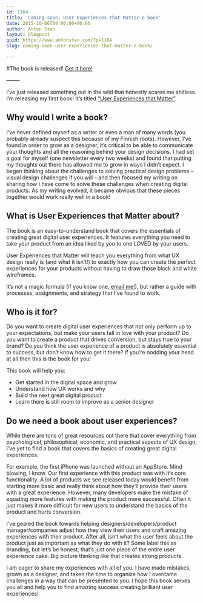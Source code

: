 ```yaml
---
id: 1164
title: 'Coming soon: User Experiences that Matter e-book'
date: 2015-10-06T09:00:00+00:00
author: Anton Sten
layout: blogpost
guid: https://www.antonsten.com/?p=1164
slug: coming-soon-user-experiences-that-matter-e-book/

---
```

#The book is released! [Get it here!](https://antonsten.com/books/user-experiences-matter/)

&#8212;&#8212;&#8211;

I’ve just released something out in the wild that honestly scares me shitless. I’m releasing my first book! It’s titled <a href="https://www.antonsten.com/book/" target="_blank">“User Experiences that Matter”</a>.

## Why would I write a book?

I’ve never defined myself as a writer or even a man of many words (you probably already suspect this because of my Finnish roots). However, I’ve found in order to grow as a designer, it’s critical to be able to communicate your thoughts and all the reasoning behind your design decisions. I had set a goal for myself (one newsletter every two weeks) and found that putting my thoughts out there has allowed me to grow in ways I didn’t expect. I began thinking about the challenges to solving practical design problems &#8211; visual design challenges if you will &#8211; and then focused my writing on sharing how I have come to solve these challenges when creating digital products. As my writing evolved, it became obvious that these pieces together would work really well in a book!

## What is User Experiences that Matter about?

The book is an easy-to-understand book that covers the essentials of creating great digital user experiences. It features everything you need to take your product from an idea liked by you to one LOVED by your users.

User Experiences that Matter will teach you everything from what UX design really is (and what it isn’t!) to exactly how you can create the perfect experiences for your products without having to draw those black and white wireframes.

It’s not a magic formula (if you know one, [email me!](mailto:anton@www.antonsten.com)), but rather a guide with processes, assignments, and strategy that I’ve found to work.

## Who is it for?

Do you want to create digital user experiences that not only perform up to your expectations, but make your users fall in love with your product? Do you want to create a product that drives conversion, but stays true to your brand? Do you think the user experience of a product is absolutely essential to success, but don’t know how to get it there? If you’re nodding your head at all then this is the book for you!

This book will help you:

  * Get started in the digital space and grow
  * Understand how UX works and why
  * Build the next great digital product
  * Learn there is still room to improve as a senior designer

## Do we need a book about user experiences?

While there are tons of great resources out there that cover everything from psychological, philosophical, economic, and practical aspects of UX design, I’ve yet to find a book that covers the basics of creating great digital experiences.

For example, the first iPhone was launched without an AppStore. Mind blowing, I know. Our first experience with this product was with it’s core functionality. A lot of products we see released today would benefit from starting more basic and really think about how they’ll provide their users with a great experience. However, many developers make the mistake of equating more features with making the product more successful. Often it just makes it more difficult for new users to understand the basics of the product and hurts conversion.

I’ve geared the book towards helping designers/developers/product manager/companies adjust how they view their users and craft amazing experiences with their product. After all, isn’t what the user feels about the product just as important as what they do with it? Some label this as branding, but let’s be honest, that’s just one piece of the entire user experience cake. Big picture thinking like that creates strong products.

I am eager to share my experiences with all of you. I have made mistakes, grown as a designer, and taken the time to organize how I overcame challenges in a way that can be presented to you. I hope this book serves you all and help you to find amazing success creating brilliant user experiences!
